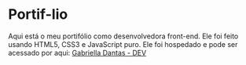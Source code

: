 # Portif-lio
Aqui está o meu portifólio como desenvolvedora front-end. Ele foi feito usando HTML5, CSS3 e JavaScript puro.
Ele foi hospedado e pode ser acessado por aqui: [Gabriella Dantas - DEV](https://gabriella-dantas-fandim.gabrielladantas.repl.co)


